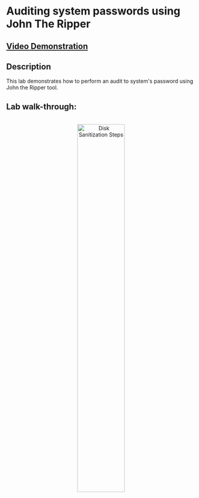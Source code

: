 <h1>Auditing system passwords using John The Ripper</h1>

 ## [Video Demonstration](https://drive.google.com/file/d/1GK1t17ISLAwEk4YCENDHAI0WkfwPp-_f/view?usp=sharing)

<h2>Description</h2>
This lab demonstrates how to perform an audit to system's password using John the Ripper tool.
<br />

<h2>Lab walk-through:</h2>

<p align="center">
<br/>
<img src="https://i.imgur.com/0N2wRVO.png" height="50%" width="50%" alt="Disk Sanitization Steps"/>
<br />
<br />
